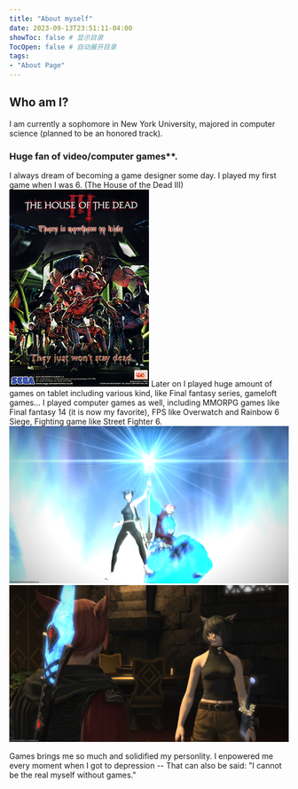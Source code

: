 ```yaml
---
title: "About myself"
date: 2023-09-13T23:51:11-04:00
showToc: false # 显示目录
TocOpen: false # 自动展开目录
tags: 
- "About Page"
---
```


## Who am I? 

I am currently a sophomore in New York University, majored in computer science (planned to be an honored track).

### Huge fan of video/computer games**.
I always dream of becoming a game designer some day. I played my first game when I was 6. (The House of the Dead III)  
![](pic/The_House_of_the_Dead_III_Poster.png)
Later on I played huge amount of games on tablet including various kind, like Final fantasy series, gameloft games... I played computer games as well, including MMORPG games like Final fantasy 14 (it is now my favorite), FPS like Overwatch and Rainbow 6 Siege, Fighting game like Street Fighter 6.
![ff14](pic/1.png)
![](pic/2.png)

Games brings me so much and solidified my personlity. I enpowered me every moment when I got to depression -- That can also be said: "I cannot be the real myself without games." 